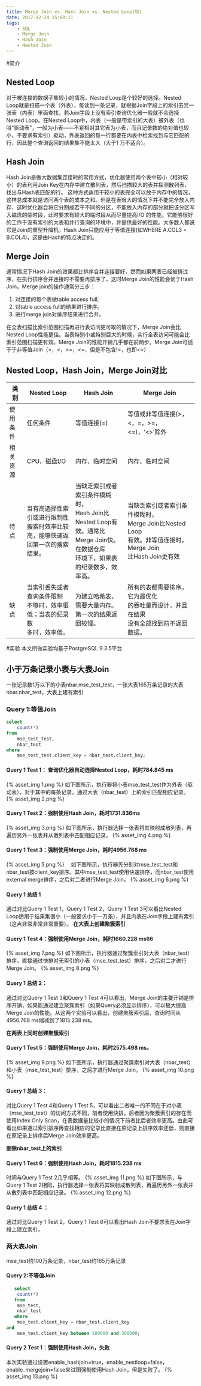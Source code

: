 ```yaml
---
title: Merge Join vs. Hash Join vs. Nested Loop(转)
date: 2017-12-24 15:00:11
tags:
    - SQL
    - Merge Join
    - Hash Join
    - Nested Join
---
```

#简介
## Nested Loop
对于被连接的数据子集较小的情况，Nested Loop是个较好的选择。Nested Loop就是扫描一个表（外表），每读到一条记录，就根据Join字段上的索引去另一张表（内表）里面查找，若Join字段上没有索引查询优化器一般就不会选择 Nested Loop。在Nested Loop中，内表（一般是带索引的大表）被外表（也叫“驱动表”，一般为小表——不紧相对其它表为小表，而且记录数的绝对值也较小，不要求有索引）驱动，外表返回的每一行都要在内表中检索找到与它匹配的行，因此整个查询返回的结果集不能太大（大于1 万不适合）。

## Hash Join
Hash Join是做大数据集连接时的常用方式，优化器使用两个表中较小（相对较小）的表利用Join Key在内存中建立散列表，然后扫描较大的表并探测散列表，找出与Hash表匹配的行。
这种方式适用于较小的表完全可以放于内存中的情况，这样总成本就是访问两个表的成本之和。但是在表很大的情况下并不能完全放入内存，这时优化器会将它分割成若干不同的分区，不能放入内存的部分就把该分区写入磁盘的临时段，此时要求有较大的临时段从而尽量提高I/O 的性能。它能够很好的工作于没有索引的大表和并行查询的环境中，并提供最好的性能。大多数人都说它是Join的重型升降机。Hash Join只能应用于等值连接(如WHERE A.COL3 = B.COL4)，这是由Hash的特点决定的。

## Merge Join
通常情况下Hash Join的效果都比排序合并连接要好，然而如果两表已经被排过序，在执行排序合并连接时不需要再排序了，这时Merge Join的性能会优于Hash Join。Merge join的操作通常分三步：

1. 对连接的每个表做table access full;
2. 对table access full的结果进行排序。
3. 进行merge join对排序结果进行合并。

在全表扫描比索引范围扫描再进行表访问更可取的情况下，Merge Join会比Nested Loop性能更佳。当表特别小或特别巨大的时候，实行全表访问可能会比索引范围扫描更有效。Merge Join的性能开销几乎都在前两步。Merge Join可适于于非等值Join（>，<，>=，<=，但是不包含!=，也即<>）

## Nested Loop，Hash Join，Merge Join对比
|类别|Nested Loop|Hash Join| Merge Join|
|---|-----------|---------|-----------|
|使用条件|任何条件|等值连接(=)|等值或非等值连接(>，<，=，>=，<=)，‘<>’除外|
|相关资源|CPU、磁盘I/O|内存、临时空间|内存、临时空间|
|特点|当有高选择性索引或进行限制性<br>搜索时效率比较高，能够快速返<br>回第一次的搜索结果。|当缺乏索引或者索引条件模糊时，<br>Hash Join比Nested Loop有<br>效。通常比Merge Join快。在数据仓库<br>环境下，如果表的纪录数多，效率高。|当缺乏索引或者索引条件模糊时，<br>Merge Join比Nested Loop<br>有效。非等值连接时，Merge Join<br>比Hash Join更有效|
|缺点|当索引丢失或者查询条件限制<br>不够时，效率很低；当表的纪录数<br>多时，效率低。|为建立哈希表，需要大量内存。<br>第一次的结果返回较慢。|所有的表都需要排序。它为最优化<br>的吞吐量而设计，并且在结果<br>没有全部找到前不返回数据。|

#实验
本文所做实验均基于PostgreSQL 9.3.5平台

## 小于万条记录小表与大表Join
一张记录数1万以下的小表nbar.mse_test_test，一张大表165万条记录的大表nbar.nbar_test，大表上建有索引
### Query 1:等值Join
```sql
select 
	count(*)
from 
	mse_test_test, 
	nbar_test 
where 
	mse_test_test.client_key = nbar_test.client_key;

```
#### Query 1 Test 1： 查询优化器自动选择Nested Loop，耗时784.845 ms
{% asset_img 1.png %}
如下图所示，执行器将小表mse_test_test作为外表（驱动表），对于其中的每条记录，通过大表（nbar_test）上的索引匹配相应记录。
{% asset_img 2.png %}

#### Query 1 Test 2：强制使用Hash Join，耗时1731.836ms
{% asset_img 3.png %}
如下图所示，执行器选择一张表将其映射成散列表，再遍历另外一张表并从散列表中匹配相应记录。
{% asset_img 4.png %}

#### Query 1 Test 3：强制使用Merge Join，耗时4956.768 ms
{% asset_img 5.png %}
　如下图所示，执行器先分别对mse_test_test和nbar_test按client_key排序。其中mse_test_test使用快速排序，而nbar_test使用external merge排序，之后对二者进行Merge Join。
{% asset_img 6.png %}

#### Query 1 总结 1 
通过对比Query 1 Test 1，Query 1 Test 2，Query 1 Test 3可以看出Nested Loop适用于结果集很小（一般要求小于一万条），并且内表在Join字段上建有索引（这点非常非常非常重要）。
**在大表上创建聚簇索引**

#### Query 1 Test 4：强制使用Merge Join，耗时1660.228 ms66
{% asset_img 7.png %}
如下图所示，执行器通过聚簇索引对大表（nbar_test）排序，直接通过快排对无索引的小表（mse_test_test）排序，之后对二才进行Merge Join。
{% asset_img 8.png %}

#### Query 1 总结 2：
通过对比Query 1 Test 3和Query 1 Test 4可以看出，Merge Join的主要开销是排序开销，如果能通过建立聚簇索引（如果Query必须显示排序），可以极大提高Merge Join的性能。从这两个实验可以看出，创建聚簇索引后，查询时间从4956.768 ms缩减到了1815.238 ms。

**在两表上同时创建聚簇索引**
#### Query 1 Test 5：强制使用Merge Join，耗时2575.498 ms。
{% asset_img 9.png %}
如下图所示，执行器通过聚簇索引对大表（nbar_test）和小表（mse_test_test）排序，之后才进行Merge Join。
{% asset_img 10.png %}

#### Query 1 总结 3：
对比Query 1 Test 4和Query 1 Test 5，可以看出二者唯一的不同在于对小表（mse_test_test）的访问方式不同，前者使用快排，后者因为聚簇索引的存在而使用Index Only Scan，在表数据量比较小的情况下前者比后者效率更高。由此可看出如果通过索引排序再查找相应的记录比直接在原记录上排序效率还低，则直接在原记录上排序后Merge Join效率更高。

**删除nbar_test上的索引**
#### Query 1 Test 6：强制使用Hash Join，耗时1815.238 ms
时间与Query 1 Test 2几乎相等。
{% asset_img 11.png %}
如下图所示，与Query 1 Test 2相同，执行器选择一张表将其映射成散列表，再遍历另外一张表并从散列表中匹配相应记录。
{% asset_img 12.png %}

#### Query 1 总结 4 ：
通过对比Query 1 Test 2，Query 1 Test 6可以看出Hash Join不要求表在Join字段上建立索引。

### 两大表Join
mse_test约100万条记录，nbar_test约165万条记录
#### Query 2:不等值Join
```sql
   select 
   	count(*)
   from 
   	mse_test, 
   	nbar_test 
   where 
   	mse_test.client_key = nbar_test.client_key
and
	mse_test.client_key between 100000 and 300000;
```

#### Query 2 Test 1：强制使用Hash Join，失败
本次实验通过设置enable_hashjoin=true，enable_nestloop=false，enable_mergejoin=false来试图强制使用Hash Join，但是失败了。
{% asset_img 13.png %}